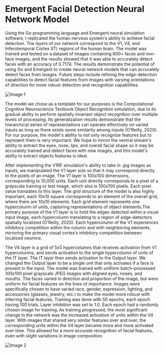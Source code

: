 # Emergent Facial Detection Neural Network Model
Using the Go programming language and Emergent neural simulation software, I replicated the human nervous system's ability to achieve facial detection. 
 The layers of our network correspond to the V1, V4, and Inferotemporal Cortex (IT) regions of the human brain. The model was trained and tested on a dataset of images containing 600+ faces and non-face images, and the results showed that it was able to accurately detect faces with an accuracy of 0.7174.
 The results demonstrate the potential of using Go and Emergent to create neural network models that can accurately detect faces from images. Future steps include refining the edge-detection capabilities to detect facial features from images with varying orientations of direction for more robust detection and recognition capabilities.
 
![Image 1](https://user-images.githubusercontent.com/89750442/210627004-bb896abd-080a-477d-b15f-dda8823b45a5.png)

 
 The model we chose as a template for our purposes is the Computational Cognitive Neuroscience Textbook Object Recognition simulation, due to its gradual ability to perform spatially invariant object recognition over multiple levels of processing. Its generalization results demonstrate that the hierarchical series of representations can operate effectively on varied inputs as long as there exists some similarity among inputs (O’Reilly, 2020).
For our purpose, the model's ability to not only recognize features but to represent them is very important. We hope to mirror the ventral stream's ability to extract the eyes, nose, lips, and overall facial shape so it may be accurately trained and detect faces with new images, and this model's ability to extract objects features is ideal.

After implementing the V1RF simulation's ability to take in .jpg images as inputs, we manipulated the V1 layer size so that it may correspond directly to the pixels of an image. The V1 layer is 100x100 dimensions, corresponding to 10,000 units. Each unit directly corresponds to a pixel of a grayscale training or test image, which also is 100x100 pixels. Each pixel value translates to this layer. 
The grid structure of the model is also highly important, each 10x10 square corresponds to an element of the overall grid, where there are 10x10 elements. Each grid element represents one hypercolumn of units, capturing representations of object elements.The primary purpose of the V1 layer is to hold the edges detected within a visual input image, each hypercolumn translating to a region of edge-detectors spatially localized (O’Reilly, 2020). Each hypercolumn of the V1 experiences inhibitory competition within the column and with neighboring elements, mirroring the primary visual cortex’s inhibitory competition between localized neurons.

The V4 layer is a grid of 5x5 hypercolumns that receives activation from V1 hypercolumns, and sends activation to the single hypercolumn of units of the IT layer. The IT layer then sends activation to the Output layer. We changed the Output layer to be a single unit that only activates if a face is present in the input. 
The model was trained with uniform batch-processed 100x100 pixel grayscale JPEG images with aligned eyes, noses, and mouths. The faces varied in direction and proportion of the image, but were uniform for facial features on the lines of importance. Images were specifically chosen to have varied race, gender, expression, lighting, and accessories (glasses, jewelry, etc.) to make the model more robust with inferring facial features. 
Training was done with 50 epochs, each epoch having 100 trials. Layer inhibition was set to 1.0. Each epoch had a randomly chosen image for training. As training progressed, the most significant change in the network was the increased activation of units within the V4 layer. With images that shared very similar features over and over, the corresponding units within the V4 layer became more and more activated over time. This allowed for a more accurate recognition of facial features, even with slight variations in image composition. 

![Image 2](https://user-images.githubusercontent.com/89750442/210628205-ff5087ee-fd8a-4a9c-9e2e-0c620285c655.png)

